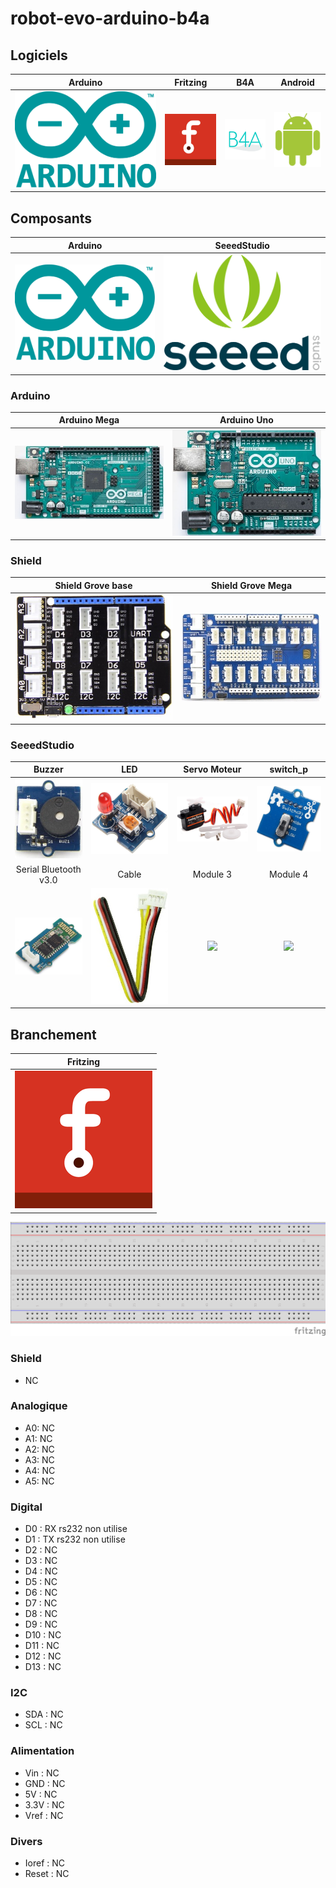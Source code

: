 # robot-evo-arduino-b4a

## Logiciels
| Arduino | Fritzing | B4A | Android |
| :-----: | :------: | :-----: | :---------: |
| ![](/icone/Arduino.png) | ![](/icone/Fritzing.png) | ![](/icone/B4A.png) | ![](/icone/Android.png) |

## Composants
| Arduino | SeeedStudio |
| :-----: | :------: |
| ![](/icone/Arduino.png) | ![](/icone/Seeed_Studio.png) |

### Arduino
| Arduino Mega  | Arduino Uno |
| :-------------: | :-------------: |
| ![](/composants/Arduino%20Mega.jpg) | ![](/composants/Arduino%20Uno.jpg) | 

### Shield
| Shield Grove base | Shield Grove Mega |
| :-------------: | :-------------: |
| ![](/composants/SeeedStudio/Shield_Grove_Base.png) | ![](/composants/SeeedStudio/Shield_Grove_Mega.jpg) |

### SeeedStudio
| Buzzer | LED | Servo Moteur | switch_p|
| :-------------: | :-------------: | :-------------: | :-------------: |
| ![](/composants/SeeedStudio/Grove_Buzzer.jpg) | ![](/composants/SeeedStudio/Grove_LED.jpg) | ![](/composants/SeeedStudio/Grove_Servo.jpg) | ![](/composants/SeeedStudio/Grove_switch_p.jpg) |
| Serial Bluetooth v3.0 | Cable| Module 3 | Module 4|
| ![](/composants/SeeedStudio/Grove_Serial_Bluetooth_v3.0.jpg) | ![](/composants/SeeedStudio/Grove_Cable.jpg) | ![](/composants/SeeedStudio/Grove_) | ![](/composants/SeeedStudio/Grove_) |

## Branchement
| Fritzing |
| :-------------: |
| ![](/icone/Fritzing.png) |

![](/fritzing/Untitled_Sketch.png)

### Shield
* NC

### Analogique
* A0: NC
* A1: NC
* A2: NC
* A3: NC
* A4: NC
* A5: NC

### Digital
* D0 : RX rs232 non utilise
* D1 : TX rs232 non utilise
* D2 : NC
* D3 : NC
* D4 : NC
* D5 : NC
* D6 : NC
* D7 : NC
* D8 : NC
* D9 : NC
* D10 : NC
* D11 : NC
* D12 : NC
* D13 : NC 

### I2C
* SDA : NC
* SCL : NC

### Alimentation
* Vin : NC
* GND : NC
* 5V : NC
* 3.3V : NC
* Vref : NC

### Divers 
* Ioref : NC
* Reset : NC
